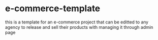 # e-commerce-template
this is a template for an e-commerce project that can be editted to any agency to release and sell their products with managing it through admin page

